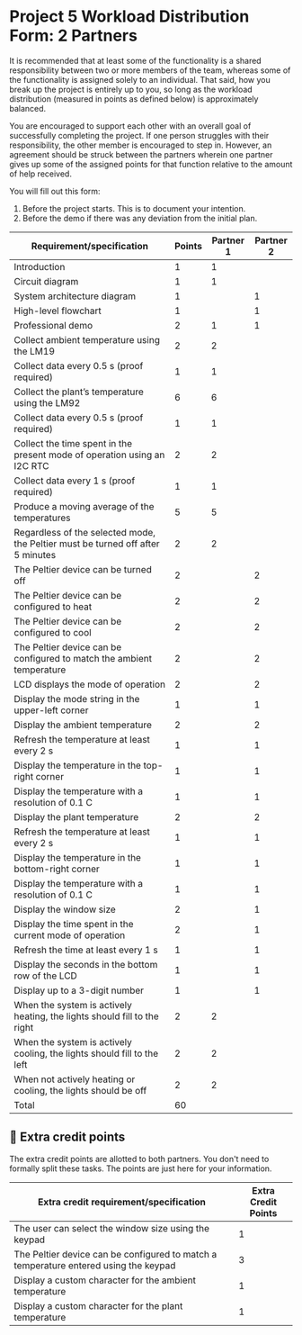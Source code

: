 # Project 5 Workload Distribution Form: 2 Partners

It is recommended that at least some of the functionality is a shared responsibility between two or more members of the team, whereas some of the functionality is assigned solely to an individual. That said, how you break up the project is entirely up to you, so long as the workload distribution (measured in points as defined below) is approximately balanced.

You are encouraged to support each other with an overall goal of successfully completing the project. If one person struggles with their responsibility, the other member is encouraged to step in. However, an agreement should be struck between the partners wherein one partner gives up some of the assigned points for that function relative to the amount of help received.  

You will fill out this form:
1. Before the project starts. This is to document your intention. 
2. Before the demo if there was any deviation from the initial plan.

| Requirement/specification                                                              | Points | Partner 1 | Partner 2  |
|----------------------------------------------------------------------------------------|--------|-----------|------------|
| Introduction                                                                           | 1      |     1     |            |
| Circuit diagram                                                                        | 1      |     1     |            |
| System architecture diagram                                                            | 1      |           |      1     |
| High-level flowchart                                                                   | 1      |           |      1     |
| Professional demo                                                                      | 2      |     1     |      1     |
| Collect ambient temperature using the LM19                                             | 2      |     2     |            |
| Collect data every 0.5 s (proof required)                                              | 1      |     1     |            |
| Collect the plant’s temperature using the LM92                                         | 6      |     6     |            |
| Collect data every 0.5 s (proof required)                                              | 1      |     1     |            |
| Collect the time spent in the present mode of operation using an I2C RTC               | 2      |     2     |            |
| Collect data every 1 s (proof required)                                                | 1      |     1     |            |
| Produce a moving average of the temperatures                                           | 5      |     5     |            |
| Regardless of the selected mode, the Peltier must be turned off after 5 minutes        | 2      |     2     |            |
| The Peltier device can be turned off                                                   | 2      |           |      2     |
| The Peltier device can be configured to heat                                           | 2      |           |      2     |
| The Peltier device can be configured to cool                                           | 2      |           |      2     |
| The Peltier device can be configured to match the ambient temperature                  | 2      |           |      2     |
| LCD displays the mode of operation                                                     | 2      |           |      2     |
| Display  the mode string in the upper-left corner                                      | 1      |           |      1     |
| Display the ambient temperature                                                        | 2      |           |      2     |
| Refresh the temperature at least every 2 s                                             | 1      |           |      1     |
| Display the temperature in the top-right corner                                        | 1      |           |      1     |
| Display the temperature with a resolution of 0.1 C                                     | 1      |           |      1     |
| Display the plant temperature                                                          | 2      |           |      2     |
| Refresh the temperature at least every 2 s                                             | 1      |           |      1     |
| Display the temperature in the bottom-right corner                                     | 1      |           |      1     |
| Display the temperature with a resolution of 0.1 C                                     | 1      |           |      1     |
| Display the window size                                                                | 2      |           |      1     |
| Display the time spent in the current mode of operation                                | 2      |           |      1     |
| Refresh the time at least every 1 s                                                    | 1      |           |      1     |
| Display the seconds in the bottom row of the LCD                                       | 1      |           |      1     |
| Display up to a 3-digit number                                                         | 1      |           |      1     |
| When the system is actively heating, the lights should fill to the right               | 2      |     2     |            |
| When the system is actively cooling, the lights should fill to the left                | 2      |     2     |            |
| When not actively heating or cooling, the lights should be off                         | 2      |     2     |            |
| Total                                                                                  | 60     |           |            |


## 🚀 Extra credit points
The extra credit points are allotted to both partners. You don't need to formally split these tasks. The points are just here for your information.

| Extra credit requirement/specification                                                                   | Extra Credit Points |
|----------------------------------------------------------------------------------------------------------|---------------------|
| The user can select the window size using the keypad                                                     | 1                   |
| The Peltier device can be configured to match a temperature entered using the keypad                     | 3                   |
| Display a custom character for the ambient temperature                                                   | 1                   |
| Display a custom character for the plant temperature                                                     | 1                   |
